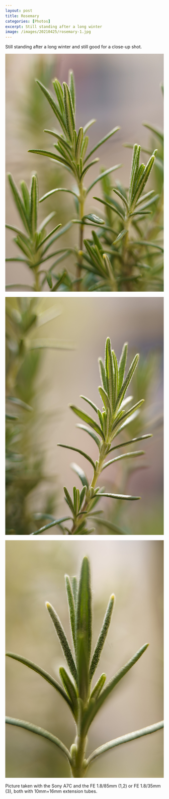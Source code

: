 ```yaml
---
layout: post
title: Rosemary
categories: [Photos]
excerpt: Still standing after a long winter
image: /images/20210425/rosemary-1.jpg
---
```


Still standing after a long winter and still good for a close-up shot. 

![Rosemary](../images/20210425/rosemary-1.jpg)

![Rosemary](../images/20210425/rosemary-2.jpg)

![Rosemary](../images/20210425/rosemary-3.jpg)

Picture taken with the Sony A7C and the FE 1.8/85mm (1,2) or FE 1.8/35mm (3), both with 10mm+16mm extension tubes.

